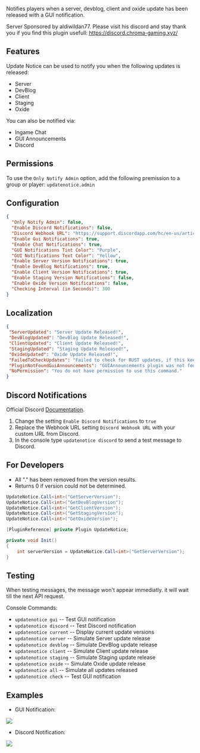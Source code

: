 Notifies players when a server, devblog, client and oxide update has been released with a GUI notification. 

Server Sponsored by aldiwildan77. Please visit his discord and stay thank you if you find this plugin usefull: https://discord.chroma-gaming.xyz/

## Features
 
Update Notice can be used to notify you when the following updates is released:

*  Server
*  DevBlog
*  Client
*  Staging
*  Oxide

You can also be notified via:

* Ingame Chat
* GUI Announcements
* Discord

## Permissions
 
To use the `Only Notify Admin` option, add the following premission to a group or player: `updatenotice.admin`

## Configuration
 
```json
{
  "Only Notify Admin": false,
  "Enable Discord Notifications": false,
  "Discord Webhook URL": "https://support.discordapp.com/hc/en-us/articles/228383668",
  "Enable Gui Notifications": true,
  "Enable Chat Notifications": true,
  "GUI Notifications Tint Color": "Purple",
  "GUI Notifications Text Color": "Yellow",
  "Enable Server Version Notifications": true,
  "Enable DevBlog Notifications": true,
  "Enable Client Version Notifications": true,
  "Enable Staging Version Notifications": false,
  "Enable Oxide Version Notifications": false,
  "Checking Interval (in Seconds)": 300
}
```

## Localization

 ```json
{
  "ServerUpdated": "Server Update Released!",
  "DevBlogUpdated": "DevBlog Update Released!",
  "ClientUpdated": "Client Update Released!",
  "StagingUpdated": "Staging Update Released!",
  "OxideUpdated": "Oxide Update Released!",
  "FailedToCheckUpdates": "Failed to check for RUST updates, if this keeps happening please contact the developer.",
  "PluginNotFoundGuiAnnouncements": "GUIAnnouncements plugin was not found. Disabled by defaut.",
  "NoPermission": "You do not have permission to use this command."
}
```

## Discord Notifications
 
Official Discord [Documentation](https://support.discordapp.com/hc/en-us/articles/228383668).

1. Change the setting `Enable Discord Notifications` to `true`
2. Replace the Webhook URL setting `Discord Webhook URL` with your custom URL from Discord.
3. In the console type `updatenotice discord` to send a test message to Discord.

## For Developers

- All "." has been removed from the version results.
- Returns 0 if version could not be determined.

```csharp
UpdateNotice.Call<int>("GetServerVersion");
UpdateNotice.Call<int>("GetDevBlogVersion");
UpdateNotice.Call<int>("GetClientVersion");
UpdateNotice.Call<int>("GetStagingVersion");
UpdateNotice.Call<int>("GetOxideVersion");
```

```csharp
[PluginReference] private Plugin UpdateNotice;

private void Init()
{
    int serverVersion = UpdateNotice.Call<int>("GetServerVersion");
}
```

## Testing

When testing messages, the message won't appear immediatly. it will wait till the next API request.

Console Commands:

- `updatenotice gui` -- Test GUI notification
- `updatenotice discord` -- Test Discord notification
- `updatenotice current` -- Display current update versions
- `updatenotice server` -- Simulate Server update release
- `updatenotice devblog` -- Simulate DevBlog update release
- `updatenotice client` -- Simulate Client update release
- `updatenotice staging` -- Simulate Staging update release
- `updatenotice oxide` -- Simulate Oxide update release
- `updatenotice all` -- Simulate all updates released
- `updatenotice check` -- Test GUI notification

## Examples

- GUI Notification:

![](https://i.imgur.com/S53hip4.png)

- Discord Notification:

![](https://i.imgur.com/C3m1Pkc.png)